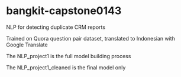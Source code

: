 # bangkit-capstone0143
NLP for detecting duplicate CRM reports

Trained on Quora question pair dataset, translated to Indonesian with Google Translate

The NLP_project1 is the full model building process

The NLP_project1_cleaned is the final model only
